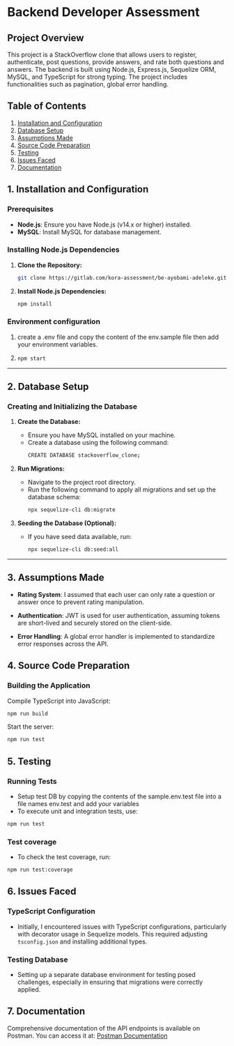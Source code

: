 # **Backend Developer Assessment**

## **Project Overview**

This project is a StackOverflow clone that allows users to register, authenticate, post questions, provide answers, and rate both questions and answers. The backend is built using Node.js, Express.js, Sequelize ORM, MySQL, and TypeScript for strong typing. The project includes functionalities such as pagination, global error handling.

## **Table of Contents**

1. [Installation and Configuration](#installation-and-configuration)
2. [Database Setup](#database-setup)
3. [Assumptions Made](#assumptions-made)
4. [Source Code Preparation](#source-code-preparation)
5. [Testing](#testing)
6. [Issues Faced](#issues-faced)
7. [Documentation](#documentation)



## **1. Installation and Configuration**

### **Prerequisites**

- **Node.js**: Ensure you have Node.js (v14.x or higher) installed.
- **MySQL**: Install MySQL for database management.

### **Installing Node.js Dependencies**

1. **Clone the Repository:**
   ```bash
   git clone https://gitlab.com/kora-assessment/be-ayobami-adeleke.git
    ```
2. **Install Node.js Dependencies:**
   ```bash
   npm install 
    ```
### **Environment configuration**
1. create a .env file and copy the content of the env.sample file then add your environment variables.
2. ```bash
   npm start
    ```

---

## **2. Database Setup**

### **Creating and Initializing the Database**

1. **Create the Database:**
   - Ensure you have MySQL installed on your machine.
   - Create a database using the following command:
     ```bash
     CREATE DATABASE stackoverflow_clone;
     ```

2. **Run Migrations:**
   - Navigate to the project root directory.
   - Run the following command to apply all migrations and set up the database schema:
     ```bash
     npx sequelize-cli db:migrate
     ```

3. **Seeding the Database (Optional):**
   - If you have seed data available, run:
     ```bash
     npx sequelize-cli db:seed:all
     ```

---

## **3. Assumptions Made**

- **Rating System**: I assumed that each user can only rate a question or answer once to prevent rating manipulation.

- **Authentication**: JWT is used for user authentication, assuming tokens are short-lived and securely stored on the client-side.

- **Error Handling**: A global error handler is implemented to standardize error responses across the API.

## **4. Source Code Preparation**

### **Building the Application**

Compile TypeScript into JavaScript:
```bash
npm run build
```
Start the server:
```bash
npm run test
```

## **5. Testing**

### **Running Tests**
- Setup test DB by copying the contents of the sample.env.test file into a file names env.test and add your variables
- To execute unit and integration tests, use:
```bash
npm run test
```
### **Test coverage**
- To check the test coverage, run:
```bash
npm run test:coverage
```

## **6. Issues Faced**

### **TypeScript Configuration**
- Initially, I encountered issues with TypeScript configurations, particularly with decorator usage in Sequelize models. This required adjusting `tsconfig.json` and installing additional types.

### **Testing Database**
- Setting up a separate database environment for testing posed challenges, especially in ensuring that migrations were correctly applied.

## **7. Documentation**

Comprehensive documentation of the API endpoints is available on Postman. You can access it at: [Postman Documentation](https://documenter.getpostman.com/view/5091328/2sAXjNXWDe)





